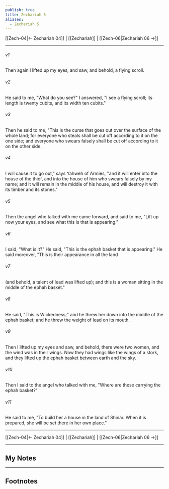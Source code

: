 ```yaml
---
publish: true
title: Zechariah 5
aliases:
  - Zechariah 5
---
```


[[Zech-04|← Zechariah 04]] | [[Zechariah]] | [[Zech-06|Zechariah 06 →]]
***



###### v1 
Then again I lifted up my eyes, and saw, and behold, a flying scroll. 

###### v2 
He said to me, "What do you see?" I answered, "I see a flying scroll; its length is twenty cubits, and its width ten cubits." 

###### v3 
Then he said to me, "This is the curse that goes out over the surface of the whole land; for everyone who steals shall be cut off according to it on the one side; and everyone who swears falsely shall be cut off according to it on the other side. 

###### v4 
I will cause it to go out," says Yahweh of Armies, "and it will enter into the house of the thief, and into the house of him who swears falsely by my name; and it will remain in the middle of his house, and will destroy it with its timber and its stones." 

###### v5 
Then the angel who talked with me came forward, and said to me, "Lift up now your eyes, and see what this is that is appearing." 

###### v6 
I said, "What is it?" He said, "This is the ephah basket that is appearing." He said moreover, "This is their appearance in all the land 

###### v7 
(and behold, a talent of lead was lifted up); and this is a woman sitting in the middle of the ephah basket." 

###### v8 
He said, "This is Wickedness;" and he threw her down into the middle of the ephah basket; and he threw the weight of lead on its mouth. 

###### v9 
Then I lifted up my eyes and saw, and behold, there were two women, and the wind was in their wings. Now they had wings like the wings of a stork, and they lifted up the ephah basket between earth and the sky. 

###### v10 
Then I said to the angel who talked with me, "Where are these carrying the ephah basket?" 

###### v11 
He said to me, "To build her a house in the land of Shinar. When it is prepared, she will be set there in her own place."

***
[[Zech-04|← Zechariah 04]] | [[Zechariah]] | [[Zech-06|Zechariah 06 →]]

---
## My Notes

---
## Footnotes
